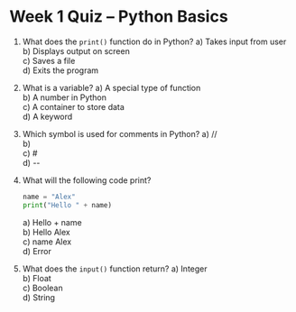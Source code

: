 
# Week 1 Quiz – Python Basics

1. What does the `print()` function do in Python?
   a) Takes input from user  
   b) Displays output on screen  
   c) Saves a file  
   d) Exits the program

2. What is a variable?
   a) A special type of function  
   b) A number in Python  
   c) A container to store data  
   d) A keyword

3. Which symbol is used for comments in Python?
   a) //  
   b) <!-- -->  
   c) #  
   d) --

4. What will the following code print?

   ```python
   name = "Alex"
   print("Hello " + name)
   ```

   a) Hello + name  
   b) Hello Alex  
   c) name Alex  
   d) Error

5. What does the `input()` function return?
   a) Integer  
   b) Float  
   c) Boolean  
   d) String
